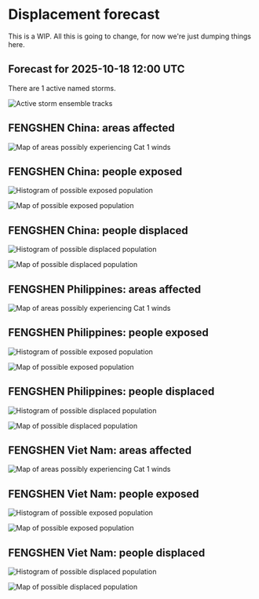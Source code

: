 # Displacement forecast

This is a WIP. All this is going to change, for now we're just dumping things here.

## Forecast for 2025-10-18 12:00 UTC

There are 1 active named storms.

![Active storm ensemble tracks](ECMWF_TC_tracks_20251018120000.png)


## FENGSHEN China: areas affected

![Map of areas possibly experiencing Cat 1 winds](impact-map_TC_ECMWF_ens_FENGSHEN_2025-10-18_12UTC_CHN_cat1.png)


## FENGSHEN China: people exposed

![Histogram of possible exposed population](impact-histogram_TC_ECMWF_ens_FENGSHEN_2025-10-18_12UTC_CHN_exposed.png)

![Map of possible exposed population](impact-map_TC_ECMWF_ens_FENGSHEN_2025-10-18_12UTC_CHN_exposed.png)


## FENGSHEN China: people displaced

![Histogram of possible displaced population](impact-histogram_TC_ECMWF_ens_FENGSHEN_2025-10-18_12UTC_CHN_displaced.png)


![Map of possible displaced population](impact-map_TC_ECMWF_ens_FENGSHEN_2025-10-18_12UTC_CHN_displaced.png)


## FENGSHEN Philippines: areas affected

![Map of areas possibly experiencing Cat 1 winds](impact-map_TC_ECMWF_ens_FENGSHEN_2025-10-18_12UTC_PHL_cat1.png)


## FENGSHEN Philippines: people exposed

![Histogram of possible exposed population](impact-histogram_TC_ECMWF_ens_FENGSHEN_2025-10-18_12UTC_PHL_exposed.png)

![Map of possible exposed population](impact-map_TC_ECMWF_ens_FENGSHEN_2025-10-18_12UTC_PHL_exposed.png)


## FENGSHEN Philippines: people displaced

![Histogram of possible displaced population](impact-histogram_TC_ECMWF_ens_FENGSHEN_2025-10-18_12UTC_PHL_displaced.png)


![Map of possible displaced population](impact-map_TC_ECMWF_ens_FENGSHEN_2025-10-18_12UTC_PHL_displaced.png)


## FENGSHEN Viet Nam: areas affected

![Map of areas possibly experiencing Cat 1 winds](impact-map_TC_ECMWF_ens_FENGSHEN_2025-10-18_12UTC_VNM_cat1.png)


## FENGSHEN Viet Nam: people exposed

![Histogram of possible exposed population](impact-histogram_TC_ECMWF_ens_FENGSHEN_2025-10-18_12UTC_VNM_exposed.png)

![Map of possible exposed population](impact-map_TC_ECMWF_ens_FENGSHEN_2025-10-18_12UTC_VNM_exposed.png)


## FENGSHEN Viet Nam: people displaced

![Histogram of possible displaced population](impact-histogram_TC_ECMWF_ens_FENGSHEN_2025-10-18_12UTC_VNM_displaced.png)


![Map of possible displaced population](impact-map_TC_ECMWF_ens_FENGSHEN_2025-10-18_12UTC_VNM_displaced.png)


